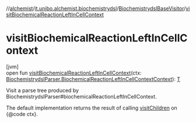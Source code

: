 //[alchemist](../../../index.md)/[it.unibo.alchemist.biochemistrydsl](../index.md)/[BiochemistrydslBaseVisitor](index.md)/[visitBiochemicalReactionLeftInCellContext](visit-biochemical-reaction-left-in-cell-context.md)

# visitBiochemicalReactionLeftInCellContext

[jvm]\
open fun [visitBiochemicalReactionLeftInCellContext](visit-biochemical-reaction-left-in-cell-context.md)(ctx: [BiochemistrydslParser.BiochemicalReactionLeftInCellContextContext](../-biochemistrydsl-parser/-biochemical-reaction-left-in-cell-context-context/index.md)): [T](../../it.unibo.alchemist.model.implementations.conditions/-generic-molecule-present/index.md)

Visit a parse tree produced by BiochemistrydslParser#biochemicalReactionLeftInCellContext. 

The default implementation returns the result of calling [visitChildren](index.md#668592954%2FFunctions%2F-267951372) on {@code ctx}.
